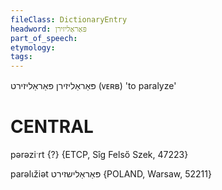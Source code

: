 ```yaml
---
fileClass: DictionaryEntry
headword: פּאַראַליזירן
part_of_speech: 
etymology: 
tags: 
---
```

פּאַראַליזירן
פּאַראַליזירט
(ᴠᴇʀʙ)
'to paralyze'

CENTRAL
========

pərəziˑrt {?} {ETCP, Sîg Felső Szek, 47223}

parəlɩžiət פּאַראַלישזירט {POLAND, Warsaw, 52211}
